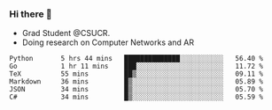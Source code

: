 ### Hi there 👋
- Grad Student @CSUCR. 
- Doing research on Computer Networks and AR
<!--START_SECTION:waka-->

```text
Python       5 hrs 44 mins   ██████████████░░░░░░░░░░░   56.40 %
Go           1 hr 11 mins    ███░░░░░░░░░░░░░░░░░░░░░░   11.72 %
TeX          55 mins         ██▒░░░░░░░░░░░░░░░░░░░░░░   09.11 %
Markdown     36 mins         █▒░░░░░░░░░░░░░░░░░░░░░░░   05.89 %
JSON         34 mins         █▒░░░░░░░░░░░░░░░░░░░░░░░   05.70 %
C#           34 mins         █▒░░░░░░░░░░░░░░░░░░░░░░░   05.59 %
```

<!--END_SECTION:waka-->
<!--
**jluo117/jluo117** is a ✨ _special_ ✨ repository because its `README.md` (this file) appears on your GitHub profile.

Here are some ideas to get you started:

- 🔭 I’m currently working on ...
- 🌱 I’m currently learning ...
- 👯 I’m looking to collaborate on ...
- 🤔 I’m looking for help with ...
- 💬 Ask me about ...
- 📫 How to reach me: ...
- 😄 Pronouns: ...
- ⚡ Fun fact: ...
-->
